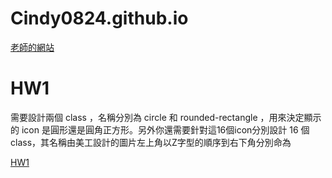 # Cindy0824.github.io

[老師的網站](http://homepage.ntu.edu.tw/~kchen/)

# HW1
需要設計兩個 class ，名稱分別為 circle 和 rounded-rectangle ，用來決定顯示的 icon 是圓形還是圓角正方形。另外你還需要針對這16個icon分別設計 16 個 class，其名稱由美工設計的圖片左上角以Z字型的順序到右下角分別命為

[HW1](https://cindy0824.github.io/109-1Frontend/HW1/index.html)
